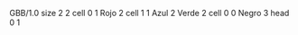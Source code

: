 <gs-board> GBB/1.0
size 2 2
cell 0 1 Rojo 2 
cell 1 1 Azul 2 Verde 2 
cell 0 0 Negro 3 
head 0 1
 </gs-board>